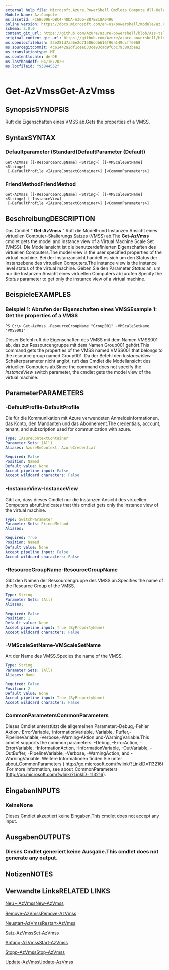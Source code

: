 ```yaml
---
external help file: Microsoft.Azure.PowerShell.Cmdlets.Compute.dll-Help-Help.xml
Module Name: Az.Compute
ms.assetid: FC6BC096-DBC4-48DA-A366-B87EB18A0496
online version: https://docs.microsoft.com/en-us/powershell/module/az.compute/get-azvmss
schema: 2.0.0
content_git_url: https://github.com/Azure/azure-powershell/blob/Azs-tzl/src/Compute/Compute/help/Get-AzVmss.md
original_content_git_url: https://github.com/Azure/azure-powershell/blob/Azs-tzl/src/Compute/Compute/help/Get-AzVmss.md
ms.openlocfilehash: 22e281d7aa6e2d71506ddb616f96a149dcff6068
ms.sourcegitcommit: 4c61442a2df1cee633ce93cad9f6bc793803baa2
ms.translationtype: MT
ms.contentlocale: de-DE
ms.lasthandoff: 04/16/2020
ms.locfileid: "93844552"
---
```

# <span data-ttu-id="e312e-101">Get-AzVmss</span><span class="sxs-lookup"><span data-stu-id="e312e-101">Get-AzVmss</span></span>

## <span data-ttu-id="e312e-102">Synopsis</span><span class="sxs-lookup"><span data-stu-id="e312e-102">SYNOPSIS</span></span>
<span data-ttu-id="e312e-103">Ruft die Eigenschaften eines VMSS ab.</span><span class="sxs-lookup"><span data-stu-id="e312e-103">Gets the properties of a VMSS.</span></span>

## <span data-ttu-id="e312e-104">Syntax</span><span class="sxs-lookup"><span data-stu-id="e312e-104">SYNTAX</span></span>

### <span data-ttu-id="e312e-105">Defaultparameter (Standard)</span><span class="sxs-lookup"><span data-stu-id="e312e-105">DefaultParameter (Default)</span></span>
```
Get-AzVmss [[-ResourceGroupName] <String>] [[-VMScaleSetName] <String>]
 [-DefaultProfile <IAzureContextContainer>] [<CommonParameters>]
```

### <span data-ttu-id="e312e-106">FriendMethod</span><span class="sxs-lookup"><span data-stu-id="e312e-106">FriendMethod</span></span>
```
Get-AzVmss [[-ResourceGroupName] <String>] [[-VMScaleSetName] <String>] [-InstanceView]
 [-DefaultProfile <IAzureContextContainer>] [<CommonParameters>]
```

## <span data-ttu-id="e312e-107">Beschreibung</span><span class="sxs-lookup"><span data-stu-id="e312e-107">DESCRIPTION</span></span>
<span data-ttu-id="e312e-108">Das Cmdlet " **Get-AzVmss** " Ruft die Modell-und Instanzen Ansicht eines virtuellen Computer-Skalierungs Satzes (VMSS) ab.</span><span class="sxs-lookup"><span data-stu-id="e312e-108">The **Get-AzVmss** cmdlet gets the model and instance view of a Virtual Machine Scale Set (VMSS).</span></span>
<span data-ttu-id="e312e-109">Die Modellansicht ist die benutzerdefinierten Eigenschaften des virtuellen Computers.</span><span class="sxs-lookup"><span data-stu-id="e312e-109">The model view is the user specified properties of the virtual machine.</span></span>
<span data-ttu-id="e312e-110">Bei der Instanzansicht handelt es sich um den Status der Instanzebene des virtuellen Computers.</span><span class="sxs-lookup"><span data-stu-id="e312e-110">The instance view is the instance level status of the virtual machine.</span></span>
<span data-ttu-id="e312e-111">Geben Sie den Parameter *Status* an, um nur die Instanzen Ansicht eines virtuellen Computers abzurufen.</span><span class="sxs-lookup"><span data-stu-id="e312e-111">Specify the *Status* parameter to get only the instance view of a virtual machine.</span></span>

## <span data-ttu-id="e312e-112">Beispiele</span><span class="sxs-lookup"><span data-stu-id="e312e-112">EXAMPLES</span></span>

### <span data-ttu-id="e312e-113">Beispiel 1: Abrufen der Eigenschaften eines VMSS</span><span class="sxs-lookup"><span data-stu-id="e312e-113">Example 1: Get the properties of a VMSS</span></span>
```
PS C:\> Get-AzVmss -ResourceGroupName "Group001" -VMScaleSetName "VMSS001"
```

<span data-ttu-id="e312e-114">Dieser Befehl ruft die Eigenschaften des VMSS mit dem Namen VMSS001 ab, das zur Ressourcengruppe mit dem Namen Group001 gehört.</span><span class="sxs-lookup"><span data-stu-id="e312e-114">This command gets the properties of the VMSS named VMSS001 that belongs to the resource group named Group001.</span></span>
<span data-ttu-id="e312e-115">Da der Befehl den *InstanceView* -Schalterparameter nicht angibt, ruft das Cmdlet die Modellansicht des virtuellen Computers ab.</span><span class="sxs-lookup"><span data-stu-id="e312e-115">Since the command does not specify the *InstanceView* switch parameter, the cmdlet gets the model view of the virtual machine.</span></span>

## <span data-ttu-id="e312e-116">Parameter</span><span class="sxs-lookup"><span data-stu-id="e312e-116">PARAMETERS</span></span>

### <span data-ttu-id="e312e-117">-DefaultProfile</span><span class="sxs-lookup"><span data-stu-id="e312e-117">-DefaultProfile</span></span>
<span data-ttu-id="e312e-118">Die für die Kommunikation mit Azure verwendeten Anmeldeinformationen, das Konto, den Mandanten und das Abonnement.</span><span class="sxs-lookup"><span data-stu-id="e312e-118">The credentials, account, tenant, and subscription used for communication with azure.</span></span>

```yaml
Type: IAzureContextContainer
Parameter Sets: (All)
Aliases: AzureRmContext, AzureCredential

Required: False
Position: Named
Default value: None
Accept pipeline input: False
Accept wildcard characters: False
```

### <span data-ttu-id="e312e-119">-InstanceView</span><span class="sxs-lookup"><span data-stu-id="e312e-119">-InstanceView</span></span>
<span data-ttu-id="e312e-120">Gibt an, dass dieses Cmdlet nur die Instanzen Ansicht des virtuellen Computers abruft.</span><span class="sxs-lookup"><span data-stu-id="e312e-120">Indicates that this cmdlet gets only the instance view of the virtual machine.</span></span>

```yaml
Type: SwitchParameter
Parameter Sets: FriendMethod
Aliases: 

Required: True
Position: Named
Default value: None
Accept pipeline input: False
Accept wildcard characters: False
```

### <span data-ttu-id="e312e-121">-ResourceGroupName</span><span class="sxs-lookup"><span data-stu-id="e312e-121">-ResourceGroupName</span></span>
<span data-ttu-id="e312e-122">Gibt den Namen der Ressourcengruppe des VMSS an.</span><span class="sxs-lookup"><span data-stu-id="e312e-122">Specifies the name of the Resource Group of the VMSS.</span></span>

```yaml
Type: String
Parameter Sets: (All)
Aliases: 

Required: False
Position: 1
Default value: None
Accept pipeline input: True (ByPropertyName)
Accept wildcard characters: False
```

### <span data-ttu-id="e312e-123">-VMScaleSetName</span><span class="sxs-lookup"><span data-stu-id="e312e-123">-VMScaleSetName</span></span>
<span data-ttu-id="e312e-124">Art der Name des VMSS.</span><span class="sxs-lookup"><span data-stu-id="e312e-124">Species the name of the VMSS.</span></span>

```yaml
Type: String
Parameter Sets: (All)
Aliases: Name

Required: False
Position: 2
Default value: None
Accept pipeline input: True (ByPropertyName)
Accept wildcard characters: False
```

### <span data-ttu-id="e312e-125">CommonParameters</span><span class="sxs-lookup"><span data-stu-id="e312e-125">CommonParameters</span></span>
<span data-ttu-id="e312e-126">Dieses Cmdlet unterstützt die allgemeinen Parameter:-Debug,-Fehler Aktion,-ErrorVariable,-InformationVariable,-Variable,-Puffer,-PipelineVariable,-Verbose,-Warning-Aktion und-WarningVariable.</span><span class="sxs-lookup"><span data-stu-id="e312e-126">This cmdlet supports the common parameters: -Debug, -ErrorAction, -ErrorVariable, -InformationAction, -InformationVariable, -OutVariable, -OutBuffer, -PipelineVariable, -Verbose, -WarningAction, and -WarningVariable.</span></span> <span data-ttu-id="e312e-127">Weitere Informationen finden Sie unter about_CommonParameters ( http://go.microsoft.com/fwlink/?LinkID=113216) .</span><span class="sxs-lookup"><span data-stu-id="e312e-127">For more information, see about_CommonParameters (http://go.microsoft.com/fwlink/?LinkID=113216).</span></span>

## <span data-ttu-id="e312e-128">Eingaben</span><span class="sxs-lookup"><span data-stu-id="e312e-128">INPUTS</span></span>

### <span data-ttu-id="e312e-129">Keine</span><span class="sxs-lookup"><span data-stu-id="e312e-129">None</span></span>
<span data-ttu-id="e312e-130">Dieses Cmdlet akzeptiert keine Eingaben.</span><span class="sxs-lookup"><span data-stu-id="e312e-130">This cmdlet does not accept any input.</span></span>

## <span data-ttu-id="e312e-131">Ausgaben</span><span class="sxs-lookup"><span data-stu-id="e312e-131">OUTPUTS</span></span>

### <span data-ttu-id="e312e-132">Dieses Cmdlet generiert keine Ausgabe.</span><span class="sxs-lookup"><span data-stu-id="e312e-132">This cmdlet does not generate any output.</span></span>

## <span data-ttu-id="e312e-133">Notizen</span><span class="sxs-lookup"><span data-stu-id="e312e-133">NOTES</span></span>

## <span data-ttu-id="e312e-134">Verwandte Links</span><span class="sxs-lookup"><span data-stu-id="e312e-134">RELATED LINKS</span></span>

[<span data-ttu-id="e312e-135">Neu – AzVmss</span><span class="sxs-lookup"><span data-stu-id="e312e-135">New-AzVmss</span></span>](./New-AzVmss.md)

[<span data-ttu-id="e312e-136">Remove-AzVmss</span><span class="sxs-lookup"><span data-stu-id="e312e-136">Remove-AzVmss</span></span>](./Remove-AzVmss.md)

[<span data-ttu-id="e312e-137">Neustart-AzVmss</span><span class="sxs-lookup"><span data-stu-id="e312e-137">Restart-AzVmss</span></span>](./Restart-AzVmss.md)

[<span data-ttu-id="e312e-138">Satz-AzVmss</span><span class="sxs-lookup"><span data-stu-id="e312e-138">Set-AzVmss</span></span>](./Set-AzVmss.md)

[<span data-ttu-id="e312e-139">Anfang-AzVmss</span><span class="sxs-lookup"><span data-stu-id="e312e-139">Start-AzVmss</span></span>](./Start-AzVmss.md)

[<span data-ttu-id="e312e-140">Stopp-AzVmss</span><span class="sxs-lookup"><span data-stu-id="e312e-140">Stop-AzVmss</span></span>](./Stop-AzVmss.md)

[<span data-ttu-id="e312e-141">Update-AzVmss</span><span class="sxs-lookup"><span data-stu-id="e312e-141">Update-AzVmss</span></span>](./Update-AzVmss.md)



